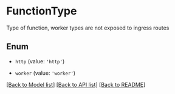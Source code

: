 # FunctionType

Type of function, worker types are not exposed to ingress routes

## Enum

* `http` (value: `'http'`)

* `worker` (value: `'worker'`)

[[Back to Model list]](../README.md#documentation-for-models) [[Back to API list]](../README.md#documentation-for-api-endpoints) [[Back to README]](../README.md)
